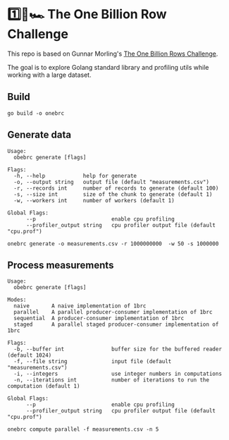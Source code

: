 # 1️⃣🐝🏎️ The One Billion Row Challenge

This repo is based on  Gunnar Morling's [The One Billion Rows Challenge](https://github.com/gunnarmorling/1brc). 

The goal is to explore Golang standard library and profiling utils while working with a large dataset.

## Build
```
go build -o onebrc
```

## Generate data
```
Usage:
  obebrc generate [flags]

Flags:
  -h, --help            help for generate
  -o, --output string   output file (default "measurements.csv")
  -r, --records int     number of records to generate (default 100)
  -s, --size int        size of the chunk to generate (default 1)
  -w, --workers int     number of workers (default 1)

Global Flags:
      --p                        enable cpu profiling
      --profiler_output string   cpu profiler output file (default "cpu.prof")
```

```
onebrc generate -o measurements.csv -r 1000000000  -w 50 -s 1000000
```

## Process measurements
```
Usage:
  obebrc generate [flags]

Modes:
  naive       A naive implementation of 1brc
  parallel    A parallel producer-consumer implementation of 1brc
  sequential  A producer-consumer implementation of 1brc
  staged      A parallel staged producer-consumer implementation of 1brc

Flags:
  -b, --buffer int               buffer size for the buffered reader (default 1024)
  -f, --file string              input file (default "measurements.csv")
  -i, --integers                 use integer numbers in computations
  -n, --iterations int           number of iterations to run the computation (default 1)
  
Global Flags:
      --p                        enable cpu profiling
      --profiler_output string   cpu profiler output file (default "cpu.prof")
```

```
onebrc compute parallel -f measurements.csv -n 5
```

